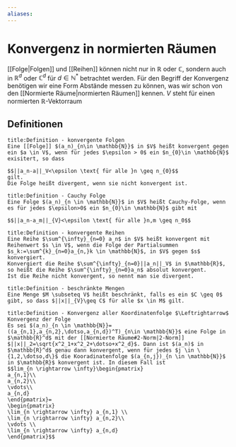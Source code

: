 ```yaml
---
aliases: 
---
```

$\newcommand{\f}[1]{\mathcal{#1}}\newcommand{\F}[1]{\mathfrak{#1}}\newcommand{\b}[1]{\mathbb{#1}}$
# Konvergenz in normierten Räumen 
[[Folge|Folgen]] und [[Reihen]] können nicht nur in $\mathbb{R}$ oder $\mathbb{C}$, sondern auch in  $\mathbb{R}^d$ oder $\mathbb{C}^d$ für $d \in \mathbb{N}^*$ betrachtet werden.
Für den Begriff der Konvergenz benötigen wir eine Form Abstände messen zu können, was wir schon von den [[Normierte Räume|normierten Räumen]] kennen.
$V$ steht für einen normierten $\mathbb{R}$-Vektorraum
## Definitionen
```ad-abstract
title:Definition - konvergente Folgen
Eine [[Folge]] $(a_n)_{n\in \mathbb{N}}$ in $V$ heißt konvergent gegen ein $a \in V$, wenn für jedes $\epsilon > 0$ ein $n_{0}\in \mathbb{N}$ exisitert, so dass

$$||a_n-a||_V<\epsilon \text{ für alle }n \geq n_{0}$$
gilt.
Die Folge heißt divergent, wenn sie nicht konvergent ist.
```
```ad-abstract
title:Definition - Cauchy Folge
Eine Folge $(a_n)_{n \in \mathbb{N}}$ in $V$ heißt Cauchy-Folge, wenn es für jedes $\epsilon>0$ ein $n_{0}\in \mathbb{N}$ gibt mit

$$||a_n-a_m||_{V}<\epsilon \text{ für alle }n,m \geq n_0$$
```
```ad-abstract
title:Definition - konvergente Reihen
Eine Reihe $\sum^{\infty}_{n=0} a_n$ in $V$ heißt konvergent mit Reihenwert $s \in V$, wenn die Folge der Partialsummen $s_k:=\sum^{k}_{n=0}a_{n,}k \in \mathbb{N}$, in $V$ gegen $s$ konvergiert.
Konvergiert die Reihe $\sum^{\infty}_{n=0}||a_n||_V$ in $\mathbb{R}$, so heißt die Reihe $\sum^{\infty}_{n=0}a_n$ absolut konvergent.
Ist die Reihe nicht konvergent, so nennt man sie divergent.
```
```ad-abstract
title:Definition - beschränkte Mengen
Eine Menge $M \subseteq V$ heißt beschränkt, falls es ein $C \geq 0$ gibt, so dass $||x||_{V}\geq C$ für alle $x \in M$ gilt.
```
```ad-abstract
title:Definition - Konvergenz aller Koordinatenfolge $\Leftrightarrow$ Konvergenz der Folge
Es sei $(a_n)_{n \in \mathbb{N}}=((a_{n,1},a_{n,2},\dotso,a_{n,d})^T)_{n\in \mathbb{N}}$ eine Folge in $\mathbb{R}^d$ mit der [[Normierte Räume#2-Norm|2-Norm]] $||x||_2=\sqrt{x^2_1+x^2_2+\dotso+x^2_d}$. Dann ist $(a_n)$ in $\mathbb{R}^d$ genau dann konvergent, wenn für jedes $j \in \{1,2,\dotso,d\}$ die Kooradinatenfolge $(a_{n,j})_{n \in \mathbb{N}}$ in $\mathbb{R}$ konvergent ist. In diesem Fall ist
$$lim_{n \rightarrow \infty}\begin{pmatrix}
a_{n,1}\\
a_{n,2}\\
\vdots\\
a_{n,d}
\end{pmatrix}=
\begin{pmatrix}
\lim_{n \rightarrow \infty} a_{n,1} \\
\lim_{n \rightarrow \infty} a_{n,2}\\
\vdots \\
\lim_{n \rightarrow \infty} a_{n,d}
\end{pmatrix}$$
```

